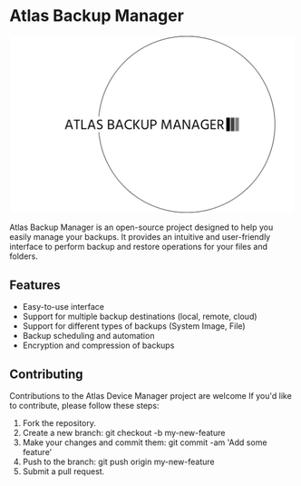 # Atlas Backup Manager
<p align="center">
  <img src="logo.png" width="500">
</p>
Atlas Backup Manager is an open-source project designed to help you easily manage your backups. It provides an intuitive and user-friendly interface to perform backup and restore operations for your files and folders.

## Features
- Easy-to-use interface
- Support for multiple backup destinations (local, remote, cloud)
- Support for different types of backups (System Image, File)
- Backup scheduling and automation
- Encryption and compression of backups

## Contributing
Contributions to the Atlas Device Manager project are welcome If you'd like to contribute, please follow these steps:

1. Fork the repository.
2. Create a new branch: git checkout -b my-new-feature
3. Make your changes and commit them: git commit -am 'Add some feature'
4. Push to the branch: git push origin my-new-feature
5. Submit a pull request.
